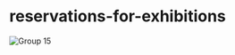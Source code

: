# reservations-for-exhibitions

![Group 15](https://user-images.githubusercontent.com/79898245/138383733-439c0321-17ff-446b-98ef-c266900cea4c.png)
